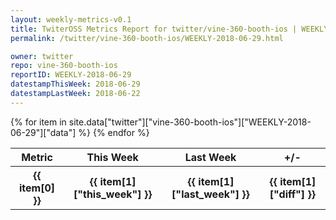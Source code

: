 ```yaml
---
layout: weekly-metrics-v0.1
title: TwiterOSS Metrics Report for twitter/vine-360-booth-ios | WEEKLY-2018-06-29 | 2018-06-29
permalink: /twitter/vine-360-booth-ios/WEEKLY-2018-06-29.html

owner: twitter
repo: vine-360-booth-ios
reportID: WEEKLY-2018-06-29
datestampThisWeek: 2018-06-29
datestampLastWeek: 2018-06-22
---
```


<table style="width: 100%">
    <tr>
        <th>Metric</th>
        <th>This Week</th>
        <th>Last Week</th>
        <th>+/-</th>
    </tr>
    {% for item in site.data["twitter"]["vine-360-booth-ios"]["WEEKLY-2018-06-29"]["data"] %}
    <tr>
        <th>{{ item[0] }}</th>
        <th>{{ item[1]["this_week"] }}</th>
        <th>{{ item[1]["last_week"] }}</th>
        <th>{{ item[1]["diff"] }}</th>
    </tr>
    {% endfor %}
</table>


